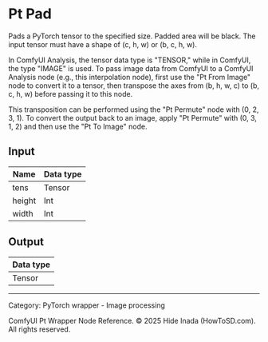 # Pt Pad
Pads a PyTorch tensor to the specified size. Padded area will be black. The input tensor must have a shape of (c, h, w) or (b, c, h, w).

In ComfyUI Analysis, the tensor data type is "TENSOR," while in ComfyUI, the type "IMAGE" is used. To pass image data from ComfyUI to a ComfyUI Analysis node (e.g., this interpolation node), first use the "Pt From Image" node to convert it to a tensor, then transpose the axes from (b, h, w, c) to (b, c, h, w) before passing it to this node.

This transposition can be performed using the "Pt Permute" node with (0, 2, 3, 1). To convert the output back to an image, apply "Pt Permute" with (0, 3, 1, 2) and then use the "Pt To Image" node.

## Input
| Name | Data type |
|---|---|
| tens | Tensor |
| height | Int |
| width | Int |

## Output
| Data type |
|---|
| Tensor |

<HR>
Category: PyTorch wrapper - Image processing

ComfyUI Pt Wrapper Node Reference. © 2025 Hide Inada (HowToSD.com). All rights reserved.
